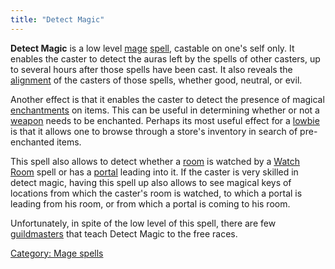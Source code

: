 ```yaml
---
title: "Detect Magic"
---
```


**Detect Magic** is a low level [mage](mage "wikilink")
[spell](spell "wikilink"), castable on one's self only. It enables the
caster to detect the auras left by the spells of other casters, up to
several hours after those spells have been cast. It also reveals the
[alignment](alignment "wikilink") of the casters of those spells,
whether good, neutral, or evil.

Another effect is that it enables the caster to detect the presence of
magical [enchantments](Enchant "wikilink") on items. This can be useful
in determining whether or not a [weapon](weapon "wikilink") needs to be
enchanted. Perhaps its most useful effect for a
[lowbie](lowbie "wikilink") is that it allows one to browse through a
store's inventory in search of pre-enchanted items.

This spell also allows to detect whether a [room](room "wikilink") is
watched by a [Watch Room](Watch_Room "wikilink") spell or has a
[portal](portal "wikilink") leading into it. If the caster is very
skilled in detect magic, having this spell up also allows to see magical
keys of locations from which the caster's room is watched, to which a
portal is leading from his room, or from which a portal is coming to his
room.

Unfortunately, in spite of the low level of this spell, there are few
[guildmasters](guildmaster "wikilink") that teach Detect Magic to the
free races.

[Category: Mage spells](Category:_Mage_spells "wikilink")